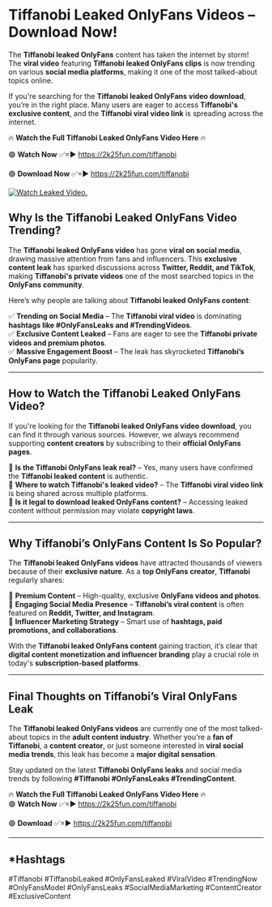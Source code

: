 # Tiffanobi Leaked OnlyFans Videos – Download Now!

The **Tiffanobi leaked OnlyFans** content has taken the internet by storm! The **viral video** featuring **Tiffanobi leaked OnlyFans clips** is now trending on various **social media platforms**, making it one of the most talked-about topics online.  

If you're searching for the **Tiffanobi leaked OnlyFans video download**, you’re in the right place. Many users are eager to access **Tiffanobi's exclusive content**, and the **Tiffanobi viral video link** is spreading across the internet.  

🔥 **Watch the Full Tiffanobi Leaked OnlyFans Video Here** 🔥  

🟢 **Watch Now** ✅=► https://2k25fun.com/tiffanobi

🟢 **Download Now** ✅=► https://2k25fun.com/tiffanobi

[![Watch Leaked Video.](https://miro.medium.com/v2/resize:fit:828/format:webp/1*cilzJN44JGOrTw9NJCrNHA.gif "Watch Leaked Video")](https://2k25fun.com/tiffanobi)

## **Why Is the Tiffanobi Leaked OnlyFans Video Trending?**  

The **Tiffanobi leaked OnlyFans video** has gone **viral on social media**, drawing massive attention from fans and influencers. This **exclusive content leak** has sparked discussions across **Twitter, Reddit, and TikTok**, making **Tiffanobi's private videos** one of the most searched topics in the **OnlyFans community**.  

Here’s why people are talking about **Tiffanobi leaked OnlyFans content**:  

✅ **Trending on Social Media** – The **Tiffanobi viral video** is dominating **hashtags like #OnlyFansLeaks and #TrendingVideos**.  
✅ **Exclusive Content Leaked** – Fans are eager to see the **Tiffanobi private videos and premium photos**.  
✅ **Massive Engagement Boost** – The leak has skyrocketed **Tiffanobi’s OnlyFans page** popularity.  

---

## **How to Watch the Tiffanobi Leaked OnlyFans Video?**  

If you're looking for the **Tiffanobi leaked OnlyFans video download**, you can find it through various sources. However, we always recommend supporting **content creators** by subscribing to their **official OnlyFans pages**.  

🔹 **Is the Tiffanobi OnlyFans leak real?** – Yes, many users have confirmed the **Tiffanobi leaked content** is authentic.  
🔹 **Where to watch Tiffanobi's leaked video?** – The **Tiffanobi viral video link** is being shared across multiple platforms.  
🔹 **Is it legal to download leaked OnlyFans content?** – Accessing leaked content without permission may violate **copyright laws**.  

---

## **Why Tiffanobi’s OnlyFans Content Is So Popular?**  

The **Tiffanobi leaked OnlyFans videos** have attracted thousands of viewers because of their **exclusive nature**. As a **top OnlyFans creator**, **Tiffanobi** regularly shares:  

📌 **Premium Content** – High-quality, exclusive **OnlyFans videos and photos**.  
📌 **Engaging Social Media Presence** – **Tiffanobi’s viral content** is often featured on **Reddit, Twitter, and Instagram**.  
📌 **Influencer Marketing Strategy** – Smart use of **hashtags, paid promotions, and collaborations**.  

With the **Tiffanobi leaked OnlyFans content** gaining traction, it’s clear that **digital content monetization and influencer branding** play a crucial role in today's **subscription-based platforms**.  

---

## **Final Thoughts on Tiffanobi’s Viral OnlyFans Leak**  

The **Tiffanobi leaked OnlyFans videos** are currently one of the most talked-about topics in the **adult content industry**. Whether you're a **fan of Tiffanobi**, a **content creator**, or just someone interested in **viral social media trends**, this leak has become a **major digital sensation**.  

Stay updated on the latest **Tiffanobi OnlyFans leaks** and social media trends by following **#Tiffanobi #OnlyFansLeaks #TrendingContent**.  

🔥 **Watch the Full Tiffanobi Leaked OnlyFans Video Here** 🔥  
🟢 **Watch Now** ✅=► https://2k25fun.com/tiffanobi

🟢 **Download** ✅=► https://2k25fun.com/tiffanobi

---

## *Hashtags
#Tiffanobi #TiffanobiLeaked #OnlyFansLeaked #ViralVideo #TrendingNow #OnlyFansModel #OnlyFansLeaks #SocialMediaMarketing #ContentCreator #ExclusiveContent  